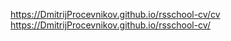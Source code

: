 
https://DmitrijProcevnikov.github.io/rsschool-cv/cv 
https://DmitrijProcevnikov.github.io/rsschool-cv/

